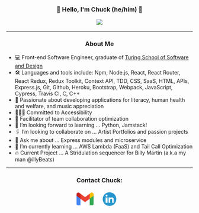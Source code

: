 
<h3 align="center">🥁 Hello, I'm Chuck (he/him) 🥁</h3>
<p align="center">
  <img src="https://github-readme-stats.vercel.app/api?username=percworld&show_icons=true&theme=dracula"/>
</p>

---
<h3 align="center">About Me</h3>
<p align="center">
  <ul>
    <li>
      💻  Front-end Software Engineer, graduate of <a href="https://turing.edu/"> Turing School of Software and Design</a>
    </li>
    <li>
      🛠  Languages and tools include: Npm, Node.js, React, React Router, React Redux, Redux Toolkit, Context API, TDD, CSS, SaaS, HTML, APIs,
      Express.js, Git, Github, Heroku, Bootstrap, Webpack, JavaScript, Cypress, Travis CI, C, C++
    </li>
    <li>
      🌱  Passionate about developing applications for literacy, human health and welfare, and music appreciation
    </li>
    <li>
      🏄🏼‍♂️  Committed to Accessibility 
    </li>
    <li>
      🔋  Facilitator of team collaboration optimization
    </li>
    <li>
       🎯 I’m looking forward to learning ... Python, Jamstack!
    </li>
    <li>
       🖇 I’m looking to collaborate on ... Artist Portfolios and passion projects
    </li> 
    <li>
       💬 Ask me about ... Express modules and microservice
    </li>
    <li>
       🔭 I’m currently learning ... AWS Lambda (FaaS) and Tail Call Optimization
    </li>
    <li>
      🔥 Current Project ... A Stridulation sequencer for Billy Martin (a.k.a my man @illyBeats)
    </li>
  </ul>
</p>

---

<h3 align="center">Contact Chuck:</h3>

<p align="center">
  <a href="mailto:chuck.morris.303@gmail.com" target="_blank"><img alt='turing logo' title='turing.edu' height="50" src="/gmail.png"></a> &nbsp;&nbsp;
  <a href="https://www.linkedin.com/in/chuck-morris-56819918/" target="_blank"><img alt='turing logo' title='turing.edu' height="50" src="/linkedin.png"></a> &nbsp;&nbsp;
</p><br>


<!--
**percworld/percworld** is a ✨ _special_ ✨ repository because its `README.md` (this file) appears on your GitHub profile.

Here are some ideas to get you started:

- 🔭 I’m currently working on ...
- 🌱 I’m currently learning ...
- 👯 I’m looking to collaborate on ...
- 🤔 I’m looking for help with ...
- 💬 Ask me about ...
- 📫 How to reach me: ...
- 😄 Pronouns: ...
- ⚡ Fun fact: ...
-->
